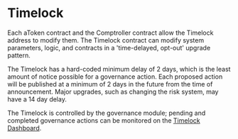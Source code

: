 # Timelock

Each aToken contract and the Comptroller contract allow the Timelock address to modify them. The Timelock contract can modify system parameters, logic, and contracts in a 'time-delayed, opt-out' upgrade pattern.

The Timelock has a hard-coded minimum delay of 2 days, which is the least amount of notice possible for a governance action. Each proposed action will be published at a minimum of 2 days in the future from the time of announcement. Major upgrades, such as changing the risk system, may have a 14 day delay.

The Timelock is controlled by the governance module; pending and completed governance actions can be monitored on the [Timelock Dashboard](https://app.agile.finance/timelock).


